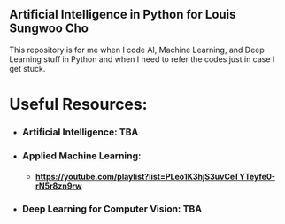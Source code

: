## Artificial Intelligence in Python for Louis Sungwoo Cho

This repository is for me when I code AI, Machine Learning, and Deep Learning stuff in Python and when I need to refer the codes just in case I get stuck.

# Useful Resources:

- ### Artificial Intelligence: TBA
- ### Applied Machine Learning: 
  - #### https://youtube.com/playlist?list=PLeo1K3hjS3uvCeTYTeyfe0-rN5r8zn9rw

- ### Deep Learning for Computer Vision: TBA
